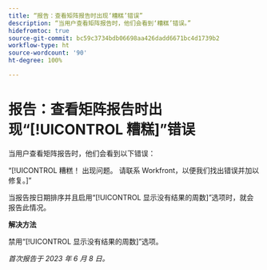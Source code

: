 ```yaml
---
title: “报告：查看矩阵报告时出现‘糟糕’错误”
description: “当用户查看矩阵报告时，他们会看到‘糟糕’错误。”
hidefromtoc: true
source-git-commit: bc59c3734bdb06698aa426dadd6671bc4d1739b2
workflow-type: ht
source-wordcount: '90'
ht-degree: 100%

---
```



# 报告：查看矩阵报告时出现“[!UICONTROL 糟糕]”错误

当用户查看矩阵报告时，他们会看到以下错误：

“[!UICONTROL 糟糕！ 出现问题。 请联系 Workfront，以便我们找出错误并加以修复。]”

当报告按日期排序并且启用“[!UICONTROL 显示没有结果的周数]”选项时，就会报告此情况。

**解决方法**

禁用“[!UICONTROL 显示没有结果的周数]”选项。

_首次报告于 2023 年 6 月 8 日。_

